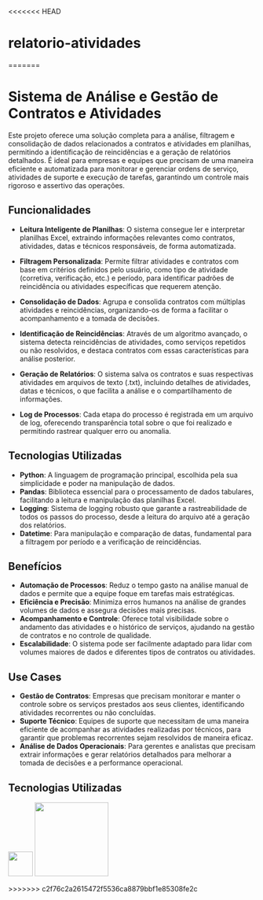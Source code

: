 <<<<<<< HEAD
# relatorio-atividades
=======
# Sistema de Análise e Gestão de Contratos e Atividades

Este projeto oferece uma solução completa para a análise, filtragem e consolidação de dados relacionados a contratos e atividades em planilhas, permitindo a identificação de reincidências e a geração de relatórios detalhados. É ideal para empresas e equipes que precisam de uma maneira eficiente e automatizada para monitorar e gerenciar ordens de serviço, atividades de suporte e execução de tarefas, garantindo um controle mais rigoroso e assertivo das operações.

## Funcionalidades

- **Leitura Inteligente de Planilhas**: O sistema consegue ler e interpretar planilhas Excel, extraindo informações relevantes como contratos, atividades, datas e técnicos responsáveis, de forma automatizada.
  
- **Filtragem Personalizada**: Permite filtrar atividades e contratos com base em critérios definidos pelo usuário, como tipo de atividade (corretiva, verificação, etc.) e período, para identificar padrões de reincidência ou atividades específicas que requerem atenção.

- **Consolidação de Dados**: Agrupa e consolida contratos com múltiplas atividades e reincidências, organizando-os de forma a facilitar o acompanhamento e a tomada de decisões.

- **Identificação de Reincidências**: Através de um algoritmo avançado, o sistema detecta reincidências de atividades, como serviços repetidos ou não resolvidos, e destaca contratos com essas características para análise posterior.

- **Geração de Relatórios**: O sistema salva os contratos e suas respectivas atividades em arquivos de texto (.txt), incluindo detalhes de atividades, datas e técnicos, o que facilita a análise e o compartilhamento de informações.

- **Log de Processos**: Cada etapa do processo é registrada em um arquivo de log, oferecendo transparência total sobre o que foi realizado e permitindo rastrear qualquer erro ou anomalia.

## Tecnologias Utilizadas

- **Python**: A linguagem de programação principal, escolhida pela sua simplicidade e poder na manipulação de dados.
- **Pandas**: Biblioteca essencial para o processamento de dados tabulares, facilitando a leitura e manipulação das planilhas Excel.
- **Logging**: Sistema de logging robusto que garante a rastreabilidade de todos os passos do processo, desde a leitura do arquivo até a geração dos relatórios.
- **Datetime**: Para manipulação e comparação de datas, fundamental para a filtragem por período e a verificação de reincidências.

## Benefícios

- **Automação de Processos**: Reduz o tempo gasto na análise manual de dados e permite que a equipe foque em tarefas mais estratégicas.
- **Eficiência e Precisão**: Minimiza erros humanos na análise de grandes volumes de dados e assegura decisões mais precisas.
- **Acompanhamento e Controle**: Oferece total visibilidade sobre o andamento das atividades e o histórico de serviços, ajudando na gestão de contratos e no controle de qualidade.
- **Escalabilidade**: O sistema pode ser facilmente adaptado para lidar com volumes maiores de dados e diferentes tipos de contratos ou atividades.

## Use Cases

- **Gestão de Contratos**: Empresas que precisam monitorar e manter o controle sobre os serviços prestados aos seus clientes, identificando atividades recorrentes ou não concluídas.
- **Suporte Técnico**: Equipes de suporte que necessitam de uma maneira eficiente de acompanhar as atividades realizadas por técnicos, para garantir que problemas recorrentes sejam resolvidos de maneira eficaz.
- **Análise de Dados Operacionais**: Para gerentes e analistas que precisam extrair informações e gerar relatórios detalhados para melhorar a tomada de decisões e a performance operacional.

## Tecnologias Utilizadas

<p align="left">
  <img src="https://upload.wikimedia.org/wikipedia/commons/c/c3/Python-logo-notext.svg" width="50" />
  <img src="https://upload.wikimedia.org/wikipedia/commons/e/ed/Pandas_logo.svg" width="150" />
</p>
>>>>>>> c2f76c2a2615472f5536ca8879bbf1e85308fe2c
